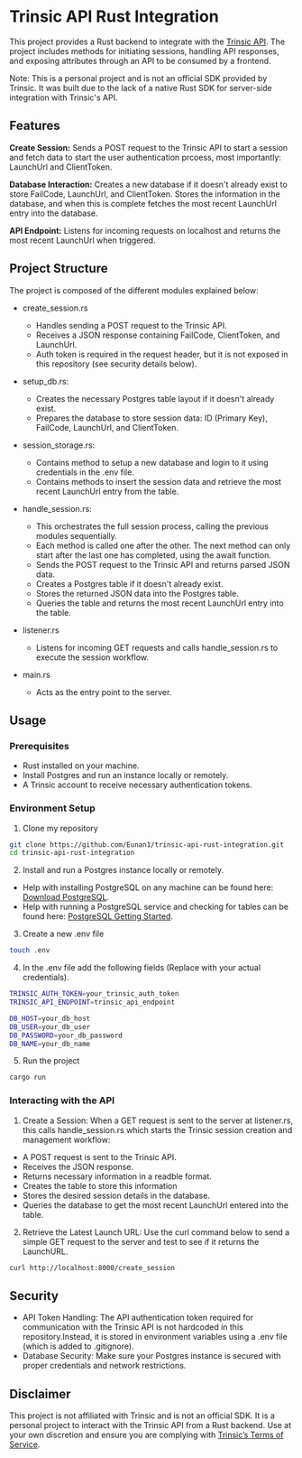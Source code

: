 # Trinsic API Rust Integration

This project provides a Rust backend to integrate with the [Trinsic API](https://trinsic.id/). The project includes methods for initiating sessions, handling API responses, and exposing attributes through an API to be consumed by a frontend.

Note: This is a personal project and is not an official SDK provided by Trinsic. It was built due to the lack of a native Rust SDK for server-side integration with Trinsic's API.


## Features

**Create Session:** Sends a POST request to the Trinsic API to start a session and fetch data to start the user authentication prcoess, most importantly: LaunchUrl and ClientToken.

**Database Interaction:** Creates a new database if it doesn't already exist to store FailCode, LaunchUrl, and ClientToken. Stores the information in the database, and when this is complete fetches the most recent LaunchUrl entry into the database.

**API Endpoint:** Listens for incoming requests on localhost and returns the most recent LaunchUrl when triggered.


## Project Structure
The project is composed of the different modules explained below:

- create_session.rs
  - Handles sending a POST request to the Trinsic API.
  - Receives a JSON response containing FailCode, ClientToken, and LaunchUrl.
  - Auth token is required in the request header, but it is not exposed in this repository (see security details below).

- setup_db.rs:
  - Creates the necessary Postgres table layout if it doesn't already exist.
  - Prepares the database to store session data: ID (Primary Key), FailCode, LaunchUrl, and ClientToken.

- session_storage.rs:
  - Contains method to setup a new database and login to it using credentials in the .env file.
  - Contains methods to insert the session data and retrieve the most recent LaunchUrl entry from the table.

- handle_session.rs:
  - This orchestrates the full session process, calling the previous modules sequentially.
  - Each method is called one after the other. The next method can only start after the last one has completed, using the await function.
  - Sends the POST request to the Trinsic API and returns parsed JSON data.
  - Creates a Postgres table if it doesn't already exist.
  - Stores the returned JSON data into the Postgres table.
  - Queries the table and returns the most recent LaunchUrl entry into the table.

- listener.rs
  - Listens for incoming GET requests and calls handle_session.rs to execute the session workflow.

- main.rs
  - Acts as the entry point to the server.



## Usage
### Prerequisites 
- Rust installed on your machine.
- Install Postgres and run an instance locally or remotely.
- A Trinsic account to receive necessary authentication tokens.

### Environment Setup
1. Clone my repository
```bash
git clone https://github.com/Eunan1/trinsic-api-rust-integration.git
cd trinsic-api-rust-integration
```
2. Install and run a Postgres instance locally or remotely.
  - Help with installing PostgreSQL on any machine can be found here: [Download PostgreSQL](https://www.postgresql.org/download/).
  - Help with running a PostgreSQL service and checking for tables can be found here: [PostgreSQL Getting Started](https://www.postgresql.org/docs/current/tutorial-start.html).
3. Create a new .env file
```bash
touch .env
```
4. In the .env file add the following fields (Replace with your actual credentials).
```bash
TRINSIC_AUTH_TOKEN=your_trinsic_auth_token
TRINSIC_API_ENDPOINT=trinsic_api_endpoint

DB_HOST=your_db_host
DB_USER=your_db_user
DB_PASSWORD=your_db_password
DB_NAME=your_db_name

```

5. Run the project
```bash
cargo run
```

### Interacting with the API
1. Create a Session: When a GET request is sent to the server at listener.rs, this calls handle_session.rs which starts the Trinsic session creation and management workflow:
  - A POST request is sent to the Trinsic API.
  - Receives the JSON response.
  - Returns necessary information in a readble format.
  - Creates the table to store this information
  - Stores the desired session details in the database.
  - Queries the database to get the most recent LaunchUrl entered into the table.

2. Retrieve the Latest Launch URL: Use the curl command below to send a simple GET request to the server and test to see if it returns the LaunchURL.
  ```bash
  curl http://localhost:8000/create_session
  ```


## Security
- API Token Handling: The API authentication token required for communication with the Trinsic API is not hardcoded in this repository.Instead, it is stored in environment variables using a .env file (which is added to .gitignore).
- Database Security: Make sure your Postgres instance is secured with proper credentials and network restrictions.


## Disclaimer
This project is not affiliated with Trinsic and is not an official SDK. It is a personal project to interact with the Trinsic API from a Rust backend. Use at your own discretion and ensure you are complying with [Trinsic’s Terms of Service](https://trinsic.id/terms/).




